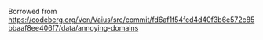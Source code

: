 Borrowed from https://codeberg.org/Ven/Vaius/src/commit/fd6af1f54fcd4d40f3b6e572c85bbaaf8ee406f7/data/annoying-domains